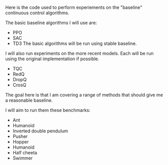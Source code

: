 Here is the code used to perform experiements on the "baseline" continuous control algorithms.

The basic baseline algorithms I will use are:
- PPO
- SAC
- TD3
The basic algorithms will be run using stable baseline.

I will also run experiments on the more recent models. Each will be run using the original implementation if possible.
- TQC
- RedQ
- DropQ
- CrosQ

The goal here is that I am covering a range of methods that should give me a reasonable baseline.

I will aim to run them these benchmarks:
- Ant
- Humanoid
- Inverted double pendulum
- Pusher
- Hopper
- Humanoid
- Half cheeta
- Swimmer